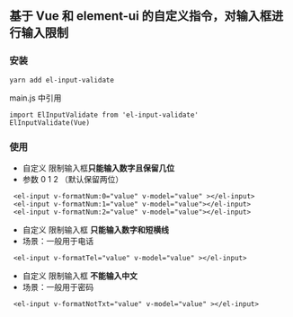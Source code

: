 ## 基于 Vue 和 element-ui 的自定义指令，对输入框进行输入限制

### 安装

```
yarn add el-input-validate
```

main.js 中引用

```
import ElInputValidate from 'el-input-validate'
ElInputValidate(Vue)
```

### 使用

- 自定义 限制输入框**只能输入数字且保留几位**
- 参数 0 1 2 （默认保留两位）

```
 <el-input v-formatNum:0="value" v-model="value" ></el-input>
 <el-input v-formatNum:1="value" v-model="value"></el-input>
 <el-input v-formatNum:2="value" v-model="value"></el-input>
```

- 自定义 限制输入框 **只能输入数字和短横线**
- 场景：一般用于电话

```
 <el-input v-formatTel="value" v-model="value" ></el-input>
```

- 自定义 限制输入框 **不能输入中文**
- 场景：一般用于密码

```
 <el-input v-formatNotTxt="value" v-model="value" ></el-input>
```
